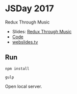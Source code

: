 # JSDay 2017

Redux Through Music

- Slides: [Redux Through Music](https://elenatorro.github.io/jsday-2017-talk/)
- [Code](https://github.com/elenatorro/jsday-2017-talk)
- [webslides.tv](https://webslides.tv/)

## Run

```
npm install

```

```
gulp
```

Open local server.
